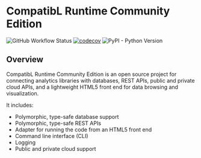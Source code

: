 
# CompatibL Runtime Community Edition
![GitHub Workflow Status](https://img.shields.io/github/actions/workflow/status/exxpe1/test/python-package.yml) [![codecov](https://codecov.io/gh/exxpe1/test/branch/master/graph/badge.svg?token=2HAOJT62HU)](https://codecov.io/gh/exxpe1/test) ![PyPI - Python Version](https://img.shields.io/pypi/pyversions/cl-runtime)
## Overview

CompatibL Runtime Community Edition is an open source project 
for connecting analytics libraries with databases, REST APIs,
public and private cloud APIs, and a lightweight HTML5 front
end for data browsing and visualization.

It includes:

* Polymorphic, type-safe database support
* Polymorphic, type-safe REST APIs
* Adapter for running the code from an HTML5 front end 
* Command line interface (CLI)
* Logging
* Public and private cloud support
